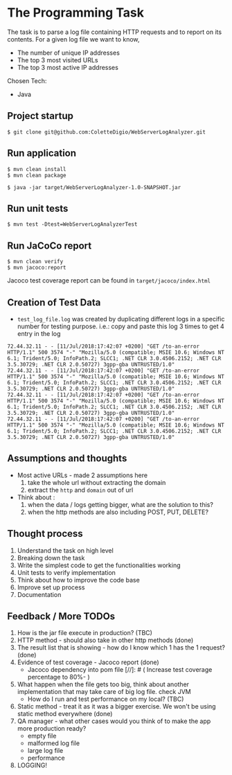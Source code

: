 # The Programming Task

The task is to parse a log file containing HTTP requests and to report on its contents. For a given log file we want to know,
* The number of unique IP addresses
* The top 3 most visited URLs
* The top 3 most active IP addresses


Chosen Tech:
* Java

## Project startup
``` shell script
$ git clone git@github.com:ColetteDigio/WebServerLogAnalyzer.git
```

## Run application
``` shell script
$ mvn clean install
$ mvn clean package

$ java -jar target/WebServerLogAnalyzer-1.0-SNAPSHOT.jar
```

## Run unit tests
``` shell script
$ mvn test -Dtest=WebServerLogAnalyzerTest 
```

## Run JaCoCo report 
``` shell script
$ mvn clean verify
$ mvn jacoco:report
```
Jacoco test coverage report can be found in `target/jacoco/index.html`


## Creation of Test Data
* `test_log_file.log` was created by duplicating different logs in a specific number for testing purpose. i.e.:
copy and paste this log 3 times to get 4 entry in the log
```
72.44.32.11 - - [11/Jul/2018:17:42:07 +0200] "GET /to-an-error HTTP/1.1" 500 3574 "-" "Mozilla/5.0 (compatible; MSIE 10.6; Windows NT 6.1; Trident/5.0; InfoPath.2; SLCC1; .NET CLR 3.0.4506.2152; .NET CLR 3.5.30729; .NET CLR 2.0.50727) 3gpp-gba UNTRUSTED/1.0"
72.44.32.11 - - [11/Jul/2018:17:42:07 +0200] "GET /to-an-error HTTP/1.1" 500 3574 "-" "Mozilla/5.0 (compatible; MSIE 10.6; Windows NT 6.1; Trident/5.0; InfoPath.2; SLCC1; .NET CLR 3.0.4506.2152; .NET CLR 3.5.30729; .NET CLR 2.0.50727) 3gpp-gba UNTRUSTED/1.0"
72.44.32.11 - - [11/Jul/2018:17:42:07 +0200] "GET /to-an-error HTTP/1.1" 500 3574 "-" "Mozilla/5.0 (compatible; MSIE 10.6; Windows NT 6.1; Trident/5.0; InfoPath.2; SLCC1; .NET CLR 3.0.4506.2152; .NET CLR 3.5.30729; .NET CLR 2.0.50727) 3gpp-gba UNTRUSTED/1.0"
72.44.32.11 - - [11/Jul/2018:17:42:07 +0200] "GET /to-an-error HTTP/1.1" 500 3574 "-" "Mozilla/5.0 (compatible; MSIE 10.6; Windows NT 6.1; Trident/5.0; InfoPath.2; SLCC1; .NET CLR 3.0.4506.2152; .NET CLR 3.5.30729; .NET CLR 2.0.50727) 3gpp-gba UNTRUSTED/1.0"
```

## Assumptions and thoughts
* Most active URLs - made 2 assumptions here
  1. take the whole url without extracting the domain
  2. extract the `http` and `domain` out of url
* Think about :
  1. when the data / logs getting bigger, what are the solution to this? 
  2. when the http methods are also including POST, PUT, DELETE?

## Thought process
1. Understand the task on high level
2. Breaking down the task
3. Write the simplest code to get the functionalities working
4. Unit tests to verify implementation
5. Think about how to improve the code base
6. Improve set up process 
7. Documentation

## Feedback / More TODOs
1. How is the jar file execute in production? (TBC)
2. HTTP method - should also take in other http methods (done)
3. The result list that is showing - how do I know which 1 has the 1 request? (done)
4. Evidence of test coverage - Jacoco report (done)
    - Jacoco dependency into pom file
[//]: # (    Increase test coverage percentage to 80%- )
5. What happen when the file gets too big, think about another implementation that may take care of big log file. check JVM 
    - How do I run and test performance on my local? (TBC)
6. Static method - treat it as it was a bigger exercise. We won't be using static method everywhere (done)
7. QA manager - what other cases would you think of to make the app more production ready?
   - empty file
   - malformed log file
   - large log file
   - performance
8. LOGGING!